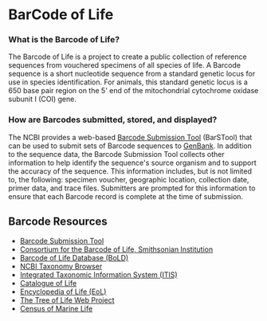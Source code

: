 <meta http-equiv="Content-Type" content="text/html; charset=utf-8">  <meta name="node-id" content="1457"> <meta name="revision-id" content="10287"> <meta name="cms-base-url" content="http://cms.ncbi.nlm.nih.gov"> <meta name="cms-view-url" content="http://cms.ncbi.nlm.nih.gov/genbank/barcode"> <meta name="cms-edit-url" content="http://cms.ncbi.nlm.nih.gov/node/1457/edit"> <meta name="created" content="2011-11-16T13:06:04-05:00"> <meta name="modified" content="2012-08-27T09:16:06-04:00"> <meta name="publication-date" content="2011-11-16T13:06:04-05:00"> <meta name="author" content="yankie"> <meta name="subsite" content="genbank"> <meta name="path" content="genbank/barcode"> <meta name="node-type" content="page"> <meta name="jira-ticket" content=""> <meta name="cms-tags" content="">  <meta name="" content=""> <title>BarCode</title>

<div class="node clear-block">

<div class="content">

# BarCode of Life

### What is the Barcode of Life?

The Barcode of Life is a project to create a public collection of reference sequences from vouchered specimens of all species of life. A Barcode sequence is a short nucleotide sequence from a standard genetic locus for use in species identification. For animals, this standard genetic locus is a 650 base pair region on the 5' end of the mitochondrial cytochrome oxidase subunit I (COI) gene.

### How are Barcodes submitted, stored, and displayed?

The NCBI provides a web-based [Barcode Submission Tool](http://www.ncbi.nlm.nih.gov/WebSub/index.cgi?tool=barcode) (BarSTool) that can be used to submit sets of Barcode sequences to [GenBank](/~/). In addition to the sequence data, the Barcode Submission Tool collects other information to help identify the sequence's source organism and to support the accuracy of the sequence. This information includes, but is not limited to, the following: specimen voucher, geographic location, collection date, primer data, and trace files. Submitters are prompted for this information to ensure that each Barcode record is complete at the time of submission.

</div>

</div>

<div id="shared-content-1" nid="1458">

<div class="rightnav">

## Barcode Resources

*   [Barcode Submission Tool](http://www.ncbi.nlm.nih.gov/WebSub/index.cgi?tool=barcode)
*   [Consortium for the Barcode of Life, Smithsonian Institution](http://barcoding.si.edu/)
*   [Barcode of Life Database (BoLD)](http://www.barcodinglife.com/)
*   [NCBI Taxonomy Browser](http://www.ncbi.nlm.nih.gov/Taxonomy/taxonomyhome.html/index.cgi)
*   [Integrated Taxonomic Information System (ITIS)](http://www.itis.gov)
*   [Catalogue of Life](http://www.catalogueoflife.org)
*   [Encyclopedia of Life (EoL)](http://www.eol.org)
*   [The Tree of Life Web Project](http://tolweb.org/tree/phylogeny.html)
*   [Census of Marine Life](http://www.coml.org/)

</div>

</div>